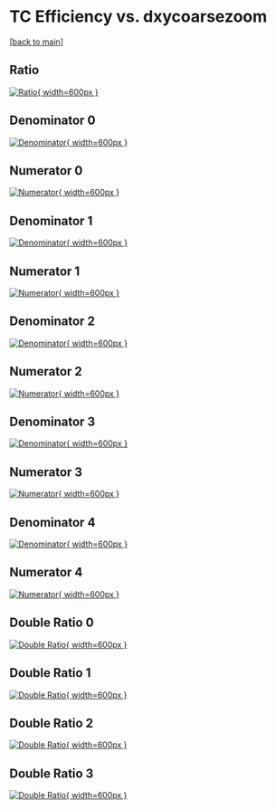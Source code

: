 # TC Efficiency vs. dxycoarsezoom

[[back to main](./)]



## Ratio

[![Ratio](../mtv/var/TC_xtr_0_-1_eff_dxycoarsezoom.png){ width=600px }](../mtv/var/TC_xtr_0_-1_eff_dxycoarsezoom.pdf)

## Denominator 0

[![Denominator](../mtv/den/TC_xtr_0_-1_eff_dxycoarsezoom_den0.png){ width=600px }](../mtv/den/TC_xtr_0_-1_eff_dxycoarsezoom_den0.pdf)

## Numerator 0

[![Numerator](../mtv/num/TC_xtr_0_-1_eff_dxycoarsezoom_num0.png){ width=600px }](../mtv/num/TC_xtr_0_-1_eff_dxycoarsezoom_num0.pdf)

## Denominator 1

[![Denominator](../mtv/den/TC_xtr_0_-1_eff_dxycoarsezoom_den1.png){ width=600px }](../mtv/den/TC_xtr_0_-1_eff_dxycoarsezoom_den1.pdf)

## Numerator 1

[![Numerator](../mtv/num/TC_xtr_0_-1_eff_dxycoarsezoom_num1.png){ width=600px }](../mtv/num/TC_xtr_0_-1_eff_dxycoarsezoom_num1.pdf)

## Denominator 2

[![Denominator](../mtv/den/TC_xtr_0_-1_eff_dxycoarsezoom_den2.png){ width=600px }](../mtv/den/TC_xtr_0_-1_eff_dxycoarsezoom_den2.pdf)

## Numerator 2

[![Numerator](../mtv/num/TC_xtr_0_-1_eff_dxycoarsezoom_num2.png){ width=600px }](../mtv/num/TC_xtr_0_-1_eff_dxycoarsezoom_num2.pdf)

## Denominator 3

[![Denominator](../mtv/den/TC_xtr_0_-1_eff_dxycoarsezoom_den3.png){ width=600px }](../mtv/den/TC_xtr_0_-1_eff_dxycoarsezoom_den3.pdf)

## Numerator 3

[![Numerator](../mtv/num/TC_xtr_0_-1_eff_dxycoarsezoom_num3.png){ width=600px }](../mtv/num/TC_xtr_0_-1_eff_dxycoarsezoom_num3.pdf)

## Denominator 4

[![Denominator](../mtv/den/TC_xtr_0_-1_eff_dxycoarsezoom_den4.png){ width=600px }](../mtv/den/TC_xtr_0_-1_eff_dxycoarsezoom_den4.pdf)

## Numerator 4

[![Numerator](../mtv/num/TC_xtr_0_-1_eff_dxycoarsezoom_num4.png){ width=600px }](../mtv/num/TC_xtr_0_-1_eff_dxycoarsezoom_num4.pdf)

## Double Ratio 0

[![Double Ratio](../mtv/ratio/TC_xtr_0_-1_eff_dxycoarsezoom_ratio0.png){ width=600px }](../mtv/ratio/TC_xtr_0_-1_eff_dxycoarsezoom_ratio0.pdf)

## Double Ratio 1

[![Double Ratio](../mtv/ratio/TC_xtr_0_-1_eff_dxycoarsezoom_ratio1.png){ width=600px }](../mtv/ratio/TC_xtr_0_-1_eff_dxycoarsezoom_ratio1.pdf)

## Double Ratio 2

[![Double Ratio](../mtv/ratio/TC_xtr_0_-1_eff_dxycoarsezoom_ratio2.png){ width=600px }](../mtv/ratio/TC_xtr_0_-1_eff_dxycoarsezoom_ratio2.pdf)

## Double Ratio 3

[![Double Ratio](../mtv/ratio/TC_xtr_0_-1_eff_dxycoarsezoom_ratio3.png){ width=600px }](../mtv/ratio/TC_xtr_0_-1_eff_dxycoarsezoom_ratio3.pdf)

